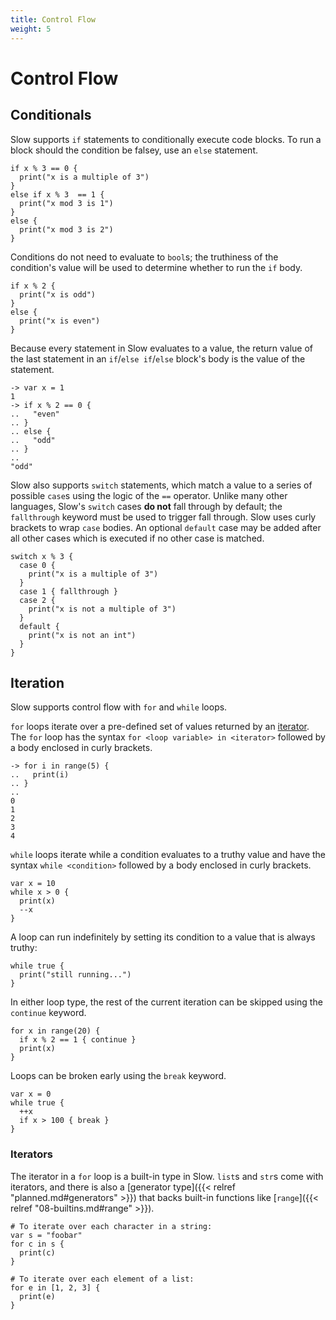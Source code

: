 ```yaml
---
title: Control Flow
weight: 5
---
```


# Control Flow

## Conditionals

Slow supports `if` statements to conditionally execute code blocks. To run a block should the condition be falsey, use an `else` statement.

```
if x % 3 == 0 {
  print("x is a multiple of 3")
}
else if x % 3  == 1 {
  print("x mod 3 is 1")
}
else {
  print("x mod 3 is 2")
}
```

Conditions do not need to evaluate to `bool`s; the truthiness of the condition's value will be used to determine whether to run the `if` body. 

```
if x % 2 {
  print("x is odd")
}
else {
  print("x is even")
}
```

Because every statement in Slow evaluates to a value, the return value of the last statement in an `if`/`else if`/`else` block's body is the value of the statement.

```
-> var x = 1
1
-> if x % 2 == 0 {
..   "even"
.. }
.. else {
..   "odd"
.. }
..
"odd"
```

Slow also supports `switch` statements, which match a value to a series of possible `case`s using the logic of the `==` operator. Unlike many other languages, Slow's `switch` cases **do not** fall through by default; the `fallthrough` keyword must be used to trigger fall through. Slow uses curly brackets to wrap `case` bodies. An optional `default` case may be added after all other cases which is executed if no other case is matched.

```
switch x % 3 {
  case 0 {
    print("x is a multiple of 3")
  }
  case 1 { fallthrough }
  case 2 {
    print("x is not a multiple of 3")
  }
  default {
    print("x is not an int")
  }
}
```

## Iteration

Slow supports control flow with `for` and `while` loops.

`for` loops iterate over a pre-defined set of values returned by an [iterator](#iterators). The `for` loop has the syntax `for <loop variable> in <iterator>` followed by a body enclosed in curly brackets.

```
-> for i in range(5) {
..   print(i)
.. }
..
0
1
2
3
4
```

`while` loops iterate while a condition evaluates to a truthy value and have the syntax `while <condition>` followed by a body enclosed in curly brackets.

```
var x = 10
while x > 0 {
  print(x)
  --x
}
```

A loop can run indefinitely by setting its condition to a value that is always truthy:

```
while true {
  print("still running...")
}
```

In either loop type, the rest of the current iteration can be skipped using the `continue` keyword.

```
for x in range(20) {
  if x % 2 == 1 { continue }
  print(x)
}
```

Loops can be broken early using the `break` keyword.

```
var x = 0
while true {
  ++x
  if x > 100 { break }
}
```

### Iterators

The iterator in a `for` loop is a built-in type in Slow. `list`s and `str`s come with iterators, and there is also a [generator type]({{< relref "planned.md#generators" >}}) that backs built-in functions like [`range`]({{< relref "08-builtins.md#range" >}}).

```
# To iterate over each character in a string:
var s = "foobar"
for c in s {
  print(c)
}

# To iterate over each element of a list:
for e in [1, 2, 3] {
  print(e)
}
```